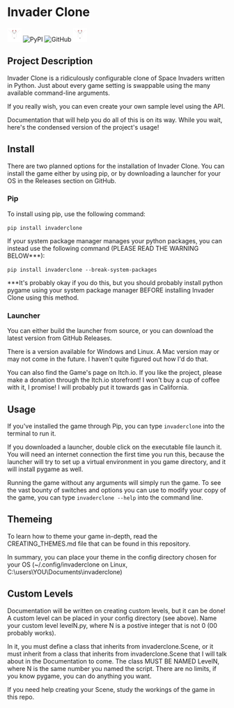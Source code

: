 # Invader Clone

![Kitty Invader](https://raw.githubusercontent.com/ganelonhb/invaderclone/master/data/invaderclone/data/themes/default/images/enemy2.png) ![PyPI](https://img.shields.io/badge/PyPI-v1.1.3-blue.svg) ![GitHub](https://img.shields.io/badge/GitHub-v0.9-purple.svg) ![Kitty Invader](https://raw.githubusercontent.com/ganelonhb/invaderclone/master/data/invaderclone/data/themes/default/images/enemy2.png)

## Project Description

Invader Clone is a ridiculously configurable clone of Space Invaders written in Python. Just about every game setting is swappable using the many available command-line arguments.

If you really wish, you can even create your own sample level using the API.

Documentation that will help you do all of this is on its way. While you wait, here's the condensed version of the project's usage!

## Install

There are two planned options for the installation of Invader Clone. You can install the game either by using pip, or by downloading a launcher for your OS in the Releases section on GitHub.

### Pip

To install using pip, use the following command:

`pip install invaderclone`

If your system package manager manages your python packages, you can instead use the following command (PLEASE READ THE WARNING BELOW\*\*\*):

`pip install invaderclone --break-system-packages`

\*\*\*It's probably okay if you do this, but you should probably install python pygame using your system package manager BEFORE installing Invader Clone using this method.

### Launcher

You can either build the launcher from source, or you can download the latest version from GitHub Releases.

There is a version available for Windows and Linux. A Mac version may or may not come in the future. I haven't quite figured out how I'd do that.

You can also find the Game's page on Itch.io. If you like the project, please make a donation through the Itch.io storefront! I won't buy a cup of coffee with it, I promise! I will probably put it towards gas in California.

## Usage

If you've installed the game through Pip, you can type `invaderclone` into the terminal to run it.

If you downloaded a launcher, double click on the executable file launch it. You will need an internet connection the first time you run this, because the launcher will try to set up a virtual environment in you game directory, and it will install pygame as well.

Running the game without any arguments will simply run the game. To see the vast bounty of switches and options you can use to modify your copy of the game, you can type `invaderclone --help` into the command line.

## Themeing

To learn how to theme your game in-depth, read the CREATING_THEMES.md file that can be found in this repository.

In summary, you can place your theme in the config directory chosen for your OS (~/.config/invaderclone on Linux, C:\\users\\YOU\\Documents\\invaderclone)

## Custom Levels

Documentation will be written on creating custom levels, but it can be done! A custom level can be placed in your config directory (see above). Name your custom level levelN.py, where N is a postive integer that is not 0 (00 probably works).

In it, you must define a class that inherits from invaderclone.Scene, or it must inherit from a class that inherits from invaderclone.Scene that I will talk about in the Documentation to come. The class MUST BE NAMED LevelN, where N is the same number you named the script. There are no limits, if you know pygame, you can do anything you want.

If you need help creating your Scene, study the workings of the game in this repo.
